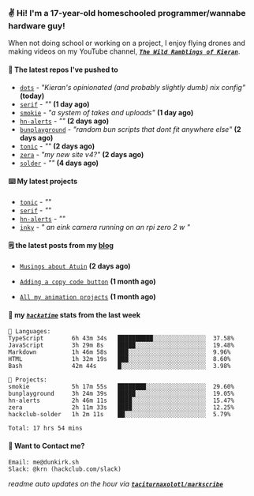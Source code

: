 ### ✌️ Hi! I'm a 17-year-old homeschooled programmer/wannabe hardware guy!

When not doing school or working on a project, I enjoy flying drones and making videos on my YouTube channel, [**_`The Wild Ramblings of Kieran`_**](https://youtube.com/@kieran.rambles).

#### 👷 The latest repos I've pushed to

- [`dots`](https://github.com/taciturnaxolotl/dots) - _"Kieran's opinionated (and probably slightly dumb) nix config"_ **(today)**
- [`serif`](https://github.com/taciturnaxolotl/serif) - _""_ **(1 day ago)**
- [`smokie`](https://github.com/taciturnaxolotl/smokie) - _"a system of takes and uploads"_ **(1 day ago)**
- [`hn-alerts`](https://github.com/taciturnaxolotl/hn-alerts) - _""_ **(2 days ago)**
- [`bunplayground`](https://github.com/taciturnaxolotl/bunplayground) - _"random bun scripts that dont fit anywhere else"_ **(2 days ago)**
- [`tonic`](https://github.com/taciturnaxolotl/tonic) - _""_ **(2 days ago)**
- [`zera`](https://github.com/taciturnaxolotl/zera) - _"my new site v4?"_ **(2 days ago)**
- [`solder`](https://github.com/hackclub/solder) - _""_ **(4 days ago)**

#### ⌨️ My latest projects

- [`tonic`](https://github.com/taciturnaxolotl/tonic) - _""_
- [`serif`](https://github.com/taciturnaxolotl/serif) - _""_
- [`hn-alerts`](https://github.com/taciturnaxolotl/hn-alerts) - _""_
- [`inky`](https://github.com/taciturnaxolotl/inky) - _" an eink camera running on an rpi zero 2 w "_

#### 🗒️ the latest posts from my [blog](https://dunkirk.sh)

- [`Musings about Atuin`](https://dunkirk.sh/blog/atuin/) **(2 days ago)**

- [`Adding a copy code button`](https://dunkirk.sh/blog/adding-a-copy-button/) **(1 month ago)**

- [`All my animation projects`](https://dunkirk.sh/blog/my-animations/) **(1 month ago)**



#### 📡 my [_`hackatime`_](https://waka.hackclub.com) stats from the last week

```text
💾 Languages:
TypeScript        6h 43m 34s   ██████████░░░░░░░░░░░░░░░  37.58%
JavaScript        3h 29m 8s    █████░░░░░░░░░░░░░░░░░░░░  19.48%
Markdown          1h 46m 58s   ███░░░░░░░░░░░░░░░░░░░░░░  9.96%
HTML              1h 32m 19s   ███░░░░░░░░░░░░░░░░░░░░░░  8.60%
Bash              42m 44s      █░░░░░░░░░░░░░░░░░░░░░░░░  3.98%

💼 Projects:
smokie            5h 17m 55s   ████████░░░░░░░░░░░░░░░░░  29.60%
bunplayground     3h 24m 39s   █████░░░░░░░░░░░░░░░░░░░░  19.05%
hn-alerts         2h 46m 11s   ████░░░░░░░░░░░░░░░░░░░░░  15.47%
zera              2h 11m 33s   ████░░░░░░░░░░░░░░░░░░░░░  12.25%
hackclub-solder   1h 2m 11s    ██░░░░░░░░░░░░░░░░░░░░░░░  5.79%

Total: 17 hrs 54 mins
```

#### 📮 Want to Contact me?

```text
Email: me@dunkirk.sh
Slack: @krn (hackclub.com/slack)
```

_readme auto updates on the hour via [**`taciturnaxolotl/markscribe`**](https://github.com/taciturnaxolotl/markscribe)_
